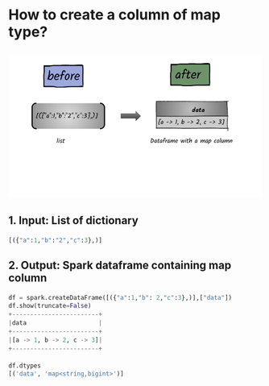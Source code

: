 # How to create a column of map type?

## 

![](../.gitbook/assets/2020_07_27_kleki-20-.png)

## 1.  Input:  List of dictionary 

```python
[({"a":1,"b":"2","c":3},)]
```

## 2.  Output: Spark dataframe containing map column

```python
df = spark.createDataFrame([({"a":1,"b": 2,"c":3},)],["data"])
df.show(truncate=False)
+------------------------+
|data                    |
+------------------------+
|[a -> 1, b -> 2, c -> 3]|
+------------------------+

df.dtypes
[('data', 'map<string,bigint>')]
```

